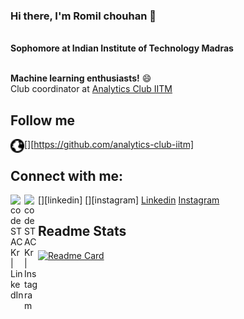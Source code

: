 ### Hi there, I'm Romil chouhan 👋 
<br> __Sophomore at Indian Institute of Technology Madras__

<br> __Machine learning enthusiasts!__ 😄
<br> Club coordinator at [Analytics Club IITM](https://github.com/analytics-club-iitm)

## Follow me 
[<img align="left" alt="github.com" width="22px" src="https://raw.githubusercontent.com/iconic/open-iconic/master/svg/globe.svg" />][https://github.com/analytics-club-iitm]

## Connect with me:
[<img align="left" alt="codeSTACKr | LinkedIn" width="22px" src="https://cdn.jsdelivr.net/npm/simple-icons@v3/icons/linkedin.svg" />][linkedin]
[<img align="left" alt="codeSTACKr | Instagram" width="22px" src="https://cdn.jsdelivr.net/npm/simple-icons@v3/icons/instagram.svg" />][instagram]
[Linkedin](https://www.linkedin.com/in/romil-chouhan/)
[Instagram](https://www.instagram.com/romilchouhan/)

<!-- [![Top Langs](https://github-readme-stats.vercel.app/api/top-langs/?username=anuraghazra)](https://github.com/anuraghazra/github-readme-stats) -->

<!--
**Romilchouhan/Romilchouhan** is a ✨ _special_ ✨ repository because its `README.md` (this file) appears on your GitHub profile.

Here are some ideas to get you started:

- 🔭 I'm 
- 🌱 I’m currently learning Machine learning and Deep Learning. 
- 👯 I’m looking to collaborate on more open source projects.
- 🤔 I’m looking for help with ...
- 💬 Ask me about ...
- 📫 How to reach me: ...
- 😄 Pronouns: ...
 ⚡ Fun fact: ...
-->


## Readme Stats
[![Readme Card](https://github-readme-stats.vercel.app/api/pin/?username=Romilchouhan&repo=Romilchouhan)](https://github.com/Romilchouhan/Romilchouhan)
